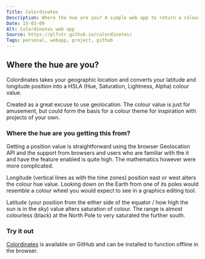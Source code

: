```yaml
---
Title: Colordinates
Description: Where the hue are you? A simple web app to return a colour value based on your location on the Earth.
Date: 15-03-09
Alt: Colordinates web app
Source: https://plfstr.github.io/colordinates/
Tags: personal, webapp, project, github
---
```

## Where the hue are you?

Colordinates takes your geographic location and converts your latitude and longitude position into a HSLA (Hue, Saturation, Lightness, Alpha) colour value. 

Created as a great excuse to use geolocation. The colour value is just for amusement, but could form the basis for a colour theme for  inspiration with projects of your own.

### Where the hue are you getting this from?

Getting a position value is straightforward using the browser Geolocation API and the support from browsers and users who are familiar with the it and have the feature enabled is quite high. The mathematics however were more complicated. 

Longitude (vertical lines as with the time zones) position east or west alters the colour hue value. Looking down on the Earth from one of its poles would resemble a colour wheel you would expect to see in a graphics editing tool.

Latitude (your position from the either side of the equator / how high the sun is in the sky) value alters saturation of colour. The range is almost colourless (black) at the North Pole to very saturated the further south. 

### Try it out

[Colordinates](https://plfstr.github.io/colordinates/) is available on GitHub and can be installed to function offline in the browser.